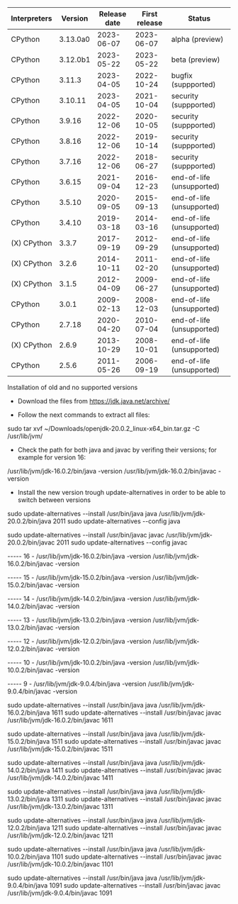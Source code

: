 Interpreters | Version | Release date    | First release | Status
-------------|---------|-----------------|---------------|-------
 CPython | 3.13.0a0  | 2023-06-07 | 2023-06-07 | alpha (preview)
 CPython | 3.12.0b1  | 2023-05-22 | 2023-05-22 | beta (preview)
 CPython | 3.11.3  | 2023-04-05 | 2022-10-24 | bugfix (suppported)
 CPython | 3.10.11 | 2023-04-05 | 2021-10-04 | security (suppported)
 CPython | 3.9.16 | 2022-12-06 | 2020-10-05 | security (suppported)
 CPython | 3.8.16 | 2022-12-06 | 2019-10-14 | security (suppported)
 CPython | 3.7.16 | 2022-12-06 | 2018-06-27 | security (suppported)
 CPython | 3.6.15 | 2021-09-04 | 2016-12-23 | end-of-life (unsupported)
 CPython | 3.5.10 | 2020-09-05 | 2015-09-13 | end-of-life (unsupported)
 CPython | 3.4.10 | 2019-03-18 | 2014-03-16 | end-of-life (unsupported)
 (X) CPython | 3.3.7 | 2017-09-19 | 2012-09-29 | end-of-life (unsupported)
 (X) CPython | 3.2.6 | 2014-10-11 | 2011-02-20 | end-of-life (unsupported)
 (X) CPython | 3.1.5 | 2012-04-09 | 2009-06-27 | end-of-life (unsupported)
 CPython | 3.0.1 | 2009-02-13 | 2008-12-03 | end-of-life (unsupported)
 CPython | 2.7.18 | 2020-04-20 | 2010-07-04 | end-of-life (unsupported)
 (X) CPython | 2.6.9 | 2013-10-29 | 2008-10-01 | end-of-life (unsupported)
 CPython | 2.5.6 | 2011-05-26 | 2006-09-19 | end-of-life (unsupported)


Installation of old and no supported versions

- Download the files from https://jdk.java.net/archive/
  
- Follow the next commands to extract all files:

sudo tar xvf ~/Downloads/openjdk-20.0.2_linux-x64_bin.tar.gz -C /usr/lib/jvm/

- Check the path for both java and javac by verifing their versions; for example for version 16:

/usr/lib/jvm/jdk-16.0.2/bin/java -version
/usr/lib/jvm/jdk-16.0.2/bin/javac -version

- Install the new version trough update-alternatives in order to be able to switch between versions

sudo update-alternatives --install /usr/bin/java java /usr/lib/jvm/jdk-20.0.2/bin/java 2011
sudo update-alternatives --config java

sudo update-alternatives --install /usr/bin/javac javac /usr/lib/jvm/jdk-20.0.2/bin/javac 2011
sudo update-alternatives --config javac




----- 16 -
/usr/lib/jvm/jdk-16.0.2/bin/java -version
/usr/lib/jvm/jdk-16.0.2/bin/javac -version

----- 15 -
/usr/lib/jvm/jdk-15.0.2/bin/java -version
/usr/lib/jvm/jdk-15.0.2/bin/javac -version

----- 14 -
/usr/lib/jvm/jdk-14.0.2/bin/java -version
/usr/lib/jvm/jdk-14.0.2/bin/javac -version

----- 13 -
/usr/lib/jvm/jdk-13.0.2/bin/java -version
/usr/lib/jvm/jdk-13.0.2/bin/javac -version

----- 12 -
/usr/lib/jvm/jdk-12.0.2/bin/java -version
/usr/lib/jvm/jdk-12.0.2/bin/javac -version

----- 10 -
/usr/lib/jvm/jdk-10.0.2/bin/java -version
/usr/lib/jvm/jdk-10.0.2/bin/javac -version

----- 9 -
/usr/lib/jvm/jdk-9.0.4/bin/java -version
/usr/lib/jvm/jdk-9.0.4/bin/javac -version


sudo update-alternatives --install /usr/bin/java java /usr/lib/jvm/jdk-16.0.2/bin/java 1611
sudo update-alternatives --install /usr/bin/javac javac /usr/lib/jvm/jdk-16.0.2/bin/javac 1611

sudo update-alternatives --install /usr/bin/java java /usr/lib/jvm/jdk-15.0.2/bin/java 1511
sudo update-alternatives --install /usr/bin/javac javac /usr/lib/jvm/jdk-15.0.2/bin/javac 1511

sudo update-alternatives --install /usr/bin/java java /usr/lib/jvm/jdk-14.0.2/bin/java 1411
sudo update-alternatives --install /usr/bin/javac javac /usr/lib/jvm/jdk-14.0.2/bin/javac 1411

sudo update-alternatives --install /usr/bin/java java /usr/lib/jvm/jdk-13.0.2/bin/java 1311
sudo update-alternatives --install /usr/bin/javac javac /usr/lib/jvm/jdk-13.0.2/bin/javac 1311

sudo update-alternatives --install /usr/bin/java java /usr/lib/jvm/jdk-12.0.2/bin/java 1211
sudo update-alternatives --install /usr/bin/javac javac /usr/lib/jvm/jdk-12.0.2/bin/javac 1211

sudo update-alternatives --install /usr/bin/java java /usr/lib/jvm/jdk-10.0.2/bin/java 1101
sudo update-alternatives --install /usr/bin/javac javac /usr/lib/jvm/jdk-10.0.2/bin/javac 1101

sudo update-alternatives --install /usr/bin/java java /usr/lib/jvm/jdk-9.0.4/bin/java 1091
sudo update-alternatives --install /usr/bin/javac javac /usr/lib/jvm/jdk-9.0.4/bin/javac 1091